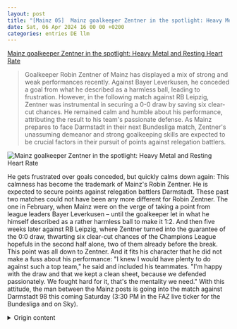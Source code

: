 ```yaml
---
layout: post
title: "[Mainz 05]  Mainz goalkeeper Zentner in the spotlight: Heavy Metal and Resting Heart Rate"
date: Sat, 06 Apr 2024 16 00 00 +0200
categories: entries DE llm
---
```

[ Mainz goalkeeper Zentner in the spotlight: Heavy Metal and Resting Heart Rate](https://www.faz.net/aktuell/sport/rhein-main-sport/mainz-05/mainz-05-gegen-darmstadt-98-in-bundesliga-robin-zentner-im-fokus-19633825.html)

> Goalkeeper Robin Zentner of Mainz has displayed a mix of strong and weak performances recently. Against Bayer Leverkusen, he conceded a goal from what he described as a harmless ball, leading to frustration. However, in the following match against RB Leipzig, Zentner was instrumental in securing a 0-0 draw by saving six clear-cut chances. He remained calm and humble about his performance, attributing the result to his team's passionate defense. As Mainz prepares to face Darmstadt in their next Bundesliga match, Zentner's unassuming demeanor and strong goalkeeping skills are expected to be crucial factors in their pursuit of points against relegation battlers.

![ Mainz goalkeeper Zentner in the spotlight: Heavy Metal and Resting Heart Rate](https://media0.faz.net/ppmedia/aktuell/sport/747937377/1.9633824/facebook_teaser_fplus/sicherer-rueckhalt-torwart.jpg)

 He gets frustrated over goals conceded, but quickly calms down again: This calmness has become the trademark of Mainz's Robin Zentner. He is expected to secure points against relegation battlers Darmstadt.
These past two matches could not have been any more different for Robin Zentner. The one in February, when Mainz were on the verge of taking a point from league leaders Bayer Leverkusen – until the goalkeeper let in what he himself described as a rather harmless ball to make it 1:2. And then five weeks later against RB Leipzig, where Zentner turned into the guarantee of the 0:0 draw, thwarting six clear-cut chances of the Champions League hopefuls in the second half alone, two of them already before the break.
This point was all down to Zentner. And it fits his character that he did not make a fuss about his performance: "I knew I would have plenty to do against such a top team," he said and included his teammates. "I'm happy with the draw and that we kept a clean sheet, because we defended passionately. We fought hard for it, that's the mentality we need." With this attitude, the man between the Mainz posts is going into the match against Darmstadt 98 this coming Saturday (3:30 PM in the FAZ live ticker for the Bundesliga and on Sky).

<details>
  <summary>Origin content</summary>
  ---
layout: post
title: " [Mainz 05] Mainz-Torwart Zentner im Fokus: Heavy Metal und Ruhepuls"
date: Sat, 06 Apr 2024 16:00:00 +0200
categories: entries DE
---
[Mainz-Torwart Zentner im Fokus: Heavy Metal und Ruhepuls](https://www.faz.net/aktuell/sport/rhein-main-sport/mainz-05/mainz-05-gegen-darmstadt-98-in-bundesliga-robin-zentner-im-fokus-19633825.html)

![Mainz-Torwart Zentner im Fokus: Heavy Metal und Ruhepuls](https://media0.faz.net/ppmedia/aktuell/sport/747937377/1.9633824/facebook_teaser_fplus/sicherer-rueckhalt-torwart.jpg)

Er ärgert sich über Gegentore, aber beruhigt sich auch schnell wieder: Diese Gelassenheit ist zum Markenzeichen des Mainzers Robin...

Er ärgert sich über Gegentore, aber beruhigt sich auch schnell wieder: Diese Gelassenheit ist zum Markenzeichen des Mainzers Robin Zentner geworden. Gegen Darmstadt soll er Punkte gegen den Abstieg sichern.

Unterschiedlicher hätten diese beiden Partien für Robin Zentner kaum verlaufen können. Jene im Februar, als der FSV Mainz 05 drauf und dran war, vom Tabellenführer Bayer Leverkusen einen Punkt mitzubringen – bis der Torwart einen Ball, den er selbst als eher harmlos bezeichnete, zum 1:2 über die Finger rutschen ließ. Und jene fünf Wochen später bei RB Leipzig, in der Zentner zum Garanten des 0:0 avancierte. Sechs Großchancen des Champions-League-Anwärter vereitelte er allein in der zweiten Halbzeit, zwei waren es schon vor der Pause gewesen.

Dieser Punkt war Zentners Punkt. Und es passte zu ihm, dass er seine Leistung nicht in den Mittelpunkt stellte: „Dass ich viel zu tun bekomme, war gegen einen Topgegner nicht anders zu erwarten“, sagte er und nahm seine Kollegen mit ins Boot. „Ich bin froh über das Unentschieden und dass die Null stand, weil wir leidenschaftlich verteidigt haben. Wir haben es erkämpft, das ist die Mentalität, die wir brauchen.“ Mit dieser Einstellung geht der Mann zwischen den Mainzer Pfosten auch in das Spiel gegen Darmstadt 98 an diesem Samstag (15.30 Uhr im F.A.Z.-Liveticker zur Bundesliga und bei Sky).


</details>
